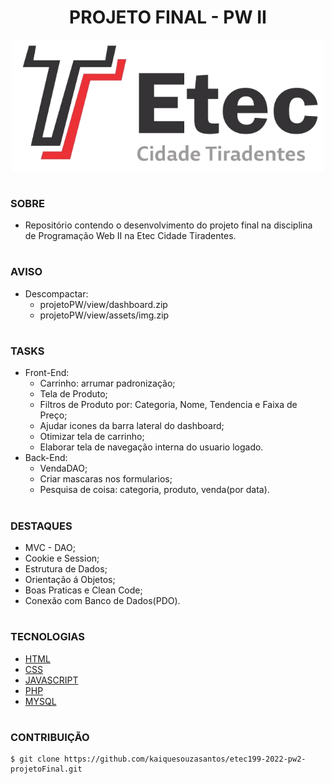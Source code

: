<h1 align=center>PROJETO FINAL - PW II</h1>

<p align="center">
  <img src="etec.png" width="500">
</p>

#
### SOBRE

- Repositório contendo o desenvolvimento do projeto final na disciplina de Programação Web II na Etec Cidade Tiradentes.

#
### AVISO
- Descompactar:
   - projetoPW/view/dashboard.zip
   - projetoPW/view/assets/img.zip

#
### TASKS
- Front-End:
  - Carrinho: arrumar padronização;
  - Tela de Produto;
  - Filtros de Produto por: Categoria, Nome, Tendencia e Faixa de Preço;
  - Ajudar icones da barra lateral do dashboard;
  - Otimizar tela de carrinho;
  - Elaborar tela de navegação interna do usuario logado.
- Back-End:
  - VendaDAO;
  - Criar mascaras nos formularios;
  - Pesquisa de coisa: categoria, produto, venda(por data).

#
### DESTAQUES
- MVC - DAO;
- Cookie e Session;
- Estrutura de Dados;
- Orientação á Objetos;
- Boas Praticas e Clean Code;
- Conexão com Banco de Dados(PDO).

#
### TECNOLOGIAS
- [HTML]()
- [CSS]()
- [JAVASCRIPT]()
- [PHP](https://www.php.net/docs.php)
- [MYSQL](https://dev.mysql.com/doc)

#
### CONTRIBUIÇÃO

```
$ git clone https://github.com/kaiquesouzasantos/etec199-2022-pw2-projetoFinal.git 
```
